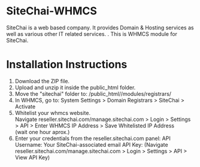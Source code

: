 # SiteChai-WHMCS
SiteChai is a web based company. It provides Domain & Hosting services as well as various other IT related services. . This is WHMCS module for SiteChai.

# Installation Instructions

1. Download the ZIP file.
2. Upload and unzip it inside the public_html folder.
3. Move the "sitechai" folder to:
/public_html//modules/registrars/
4. In WHMCS, go to:
System Settings > Domain Registrars > SiteChai > Activate
5. Whitelist your whmcs website. <br>
Navigate reseller.sitechai.com/manage.sitechai.com > Login > Settings > API > Enter WHMCS IP Address > Save Whitelisted IP Address <br>
(wait one hour aprox.)
6. Enter your credentials from the reseller.sitechai.com panel:
   API Username: Your SiteChai-associated email
   API Key: (Navigate reseller.sitechai.com/manage.sitechai.com > Login > Settings > API > View API Key)




